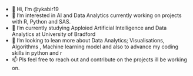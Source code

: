 - 👋 Hi, I’m @ykabir19
- 👀 I’m interested in AI and Data Analytics currently working on projects with R, Python and SAS.
- 🌱 I’m currently studying Apploied Artificial Intelligence and Data Analytics at University of Bradford 
- 💞️ I’m looking to lean more about Data Analytics; Visualisations, Algorithms , Machine learning model and also to advance my coding skills in python and r 
- 📫 Pls feel free to reach out and contribute on the projects ill be working on.

<!---
ykabir19/ykabir19 is a ✨ special ✨ repository because its `README.md` (this file) appears on your GitHub profile.
You can click the Preview link to take a look at your changes.
--->
